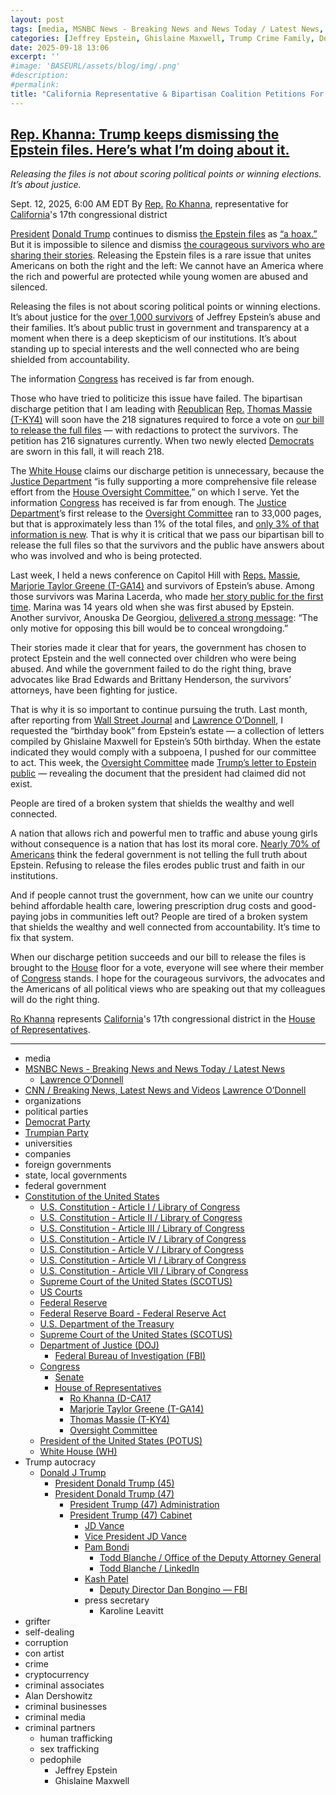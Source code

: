 ```yaml
---
layout: post
tags: [media, MSNBC News - Breaking News and News Today / Latest News, Lawrence O’Donnell, CNN / Breaking News Latest News and Videos, Lawrence O’Donnell, organizations, political parties, Democrat Party, Trumpian Party, universities, companies, foreign governments, state local governments, federal government, Constitution of the United States, U.S. Constitution - Article I / Library of Congress, U.S. Constitution - Article II / Library of Congress, U.S. Constitution - Article III / Library of Congress, U.S. Constitution - Article IV / Library of Congress, U.S. Constitution - Article V / Library of Congress, U.S. Constitution - Article VI / Library of Congress, U.S. Constitution - Article VII / Library of Congress, Supreme Court of the United States (SCOTUS), US Courts, Federal Reserve, Federal Reserve Board - Federal Reserve Act, U.S. Department of the Treasury, Supreme Court of the United States (SCOTUS), Department of Justice (DOJ), Federal Bureau of Investigation (FBI), Congress, Senate, House of Representatives, Ro Khanna (D-CA17, Marjorie Taylor Greene (T-GA14), Thomas Massie (T-KY4), Oversight Committee, President of the United States (POTUS), White House (WH), Trump autocracy, Donald J Trump, President Donald Trump (45), President Donald Trump (47), President Trump (47) Administration, President Trump (47) Cabinet, JD Vance, Vice President JD Vance, Pam Bondi, Todd Blanche / Office of the Deputy Attorney General, Todd Blanche / LinkedIn, Kash Patel, Deputy Director Dan Bongino — FBI, press secretary, Karoline Leavitt, grifter, self-dealing, corruption, con artist, crime, cryptocurrency, criminal associates, Alan Dershowitz, criminal businesses, criminal media, criminal partners, human trafficking, sex trafficking, pedophile, Jeffrey Epstein, Ghislaine Maxwell]
categories: [Jeffrey Epstein, Ghislaine Maxwell, Trump Crime Family, Donald Trump]
date: 2025-09-18 13:06
excerpt: ''
#image: 'BASEURL/assets/blog/img/.png'
#description:
#permalink:
title: "California Representative & Bipartisan Coalition Petitions For Epstein Files For Justice Of the Over 1,000 Victims"
---
```



## [Rep. Khanna: Trump keeps dismissing the Epstein files. Here’s what I’m doing about it.](https://www.msnbc.com/opinion/msnbc-opinion/trump-esptein-files-petition-ro-khanna-rcna230592)

*Releasing the files is not about scoring political points or winning elections. It’s about justice.*

Sept. 12, 2025, 6:00 AM EDT
By [Rep.](https://www.house.gov/) [Ro Khanna](https://khanna.house.gov/), representative for [California](https://www.ca.gov/)'s 17th congressional district

[President](https://www.whitehouse.gov/) [Donald Trump](https://www.donaldjtrump.com/) continues to dismiss [the Epstein files](https://www.msnbc.com/the-weeknight/watch/-most-preposterous-lie-imaginable-analyst-slams-gop-denial-of-trump-s-signature-on-lewd-epstein-card-247246917942) as [“a hoax.”](https://www.msnbc.com/ana-cabrera-reports/watch/trump-epstein-files-is-a-democrat-hoax-246551621562) But it is impossible to silence and dismiss [the courageous survivors who are sharing their stories](https://www.msnbc.com/opinion/msnbc-opinion/epstein-files-survivors-trump-doj-dc-rally-rcna229026). Releasing the Epstein files is a rare issue that unites Americans on both the right and the left: We cannot have an America where the rich and powerful are protected while young women are abused and silenced.

Releasing the files is not about scoring political points or winning elections. It’s about justice for the [over 1,000 survivors](https://www.justice.gov/opa/media/1407001/dl?inline) of Jeffrey Epstein’s abuse and their families. It’s about public trust in government and transparency at a moment when there is a deep skepticism of our institutions. It’s about standing up to special interests and the well connected who are being shielded from accountability.

The information [Congress](https://www.congress.gov/) has received is far from enough.

Those who have tried to politicize this issue have failed. The bipartisan discharge petition that I am leading with [Republican](https://www.gop.com/) [Rep.](https://www.house.gov/) [Thomas Massie (T-KY4)](https://massie.house.gov/)
 will soon have the 218 signatures required to force a vote on [our bill to release the full files](https://www.congress.gov/bill/119th-congress/house-bill/4405) — with redactions to protect the survivors. The petition has 216 signatures currently. When two newly elected [Democrats](https://www.democrats.org/) are sworn in this fall, it will reach 218.

The [White House](https://www.whitehouse.gov/) claims our discharge petition is unnecessary, because the [Justice Department](https://www.justice.gov/) “is fully supporting a more comprehensive file release effort from the [House Oversight Committee](https://oversight.house.gov/),” on which I serve. Yet the information [Congress](https://www.congress.gov/) has received is far from enough. The [Justice Department](https://www.justice.gov/)’s first release to the [Oversight Committee](https://oversight.house.gov/) ran to 33,000 pages, but that is approximately less than 1% of the total files, and [only 3% of that information is new](https://oversightdemocrats.house.gov/news/press-releases/ranking-member-robert-garcia-slams-house-gop-releasing-already-public-epstein). That is why it is critical that we pass our bipartisan bill to release the full files so that the survivors and the public have answers about who was involved and who is being protected.

Last week, I held a news conference on Capitol Hill with [Reps.](https://www.house.gov/) [Massie](https://massie.house.gov/), [Marjorie Taylor Greene (T-GA14)](https://greene.house.gov/) and survivors of Epstein’s abuse. Among those survivors was Marina Lacerda, who made [her story public for the first time](https://www.msnbc.com/msnbc/watch/-i-m-demanding-justice-epstein-survivors-speak-out-on-capitol-hill-246590021509). Marina was 14 years old when she was first abused by Epstein. Another survivor, Anouska De Georgiou, [delivered a strong message](https://www.cnn.com/2025/09/03/politics/transparency-epstein-trump-administration): “The only motive for opposing this bill would be to conceal wrongdoing.”

Their stories made it clear that for years, the government has chosen to protect Epstein and the well connected over children who were being abused. And while the government failed to do the right thing, brave advocates like Brad Edwards and Brittany Henderson, the survivors’ attorneys, have been fighting for justice.

That is why it is so important to continue pursuing the truth. Last month, after reporting from [Wall Street Journal](https://www.msnbc.com/rachel-maddow-show/maddowblog/trump-threatens-wsj-new-epstein-report-picture-claim-looks-sketchy-rcna219545) and [Lawrence O’Donnell](https://www.msnbc.com/the-last-word/watch/congress-can-subpoena-epstein-birthday-book-from-epstein-estate-epstein-victims-lawyer-says-243745349678), I requested the “birthday book” from Epstein’s estate — a collection of letters compiled by Ghislaine Maxwell for Epstein’s 50th birthday. When the estate indicated they would comply with a subpoena, I pushed for our committee to act. This week, the [Oversight Committee](https://oversight.house.gov/) made [Trump’s letter to Epstein public](https://x.com/OversightDems/status/1965125560016994708) — revealing the document that the president had claimed did not exist.

People are tired of a broken system that shields the wealthy and well connected.

A nation that allows rich and powerful men to traffic and abuse young girls without consequence is a nation that has lost its moral core. [Nearly 70% of Americans](https://www.scribd.com/document/895619180/20250728-epstein-1) think the federal government is not telling the full truth about Epstein. Refusing to release the files erodes public trust and faith in our institutions.

And if people cannot trust the government, how can we unite our country behind affordable health care, lowering prescription drug costs and good-paying jobs in communities left out? People are tired of a broken system that shields the wealthy and well connected from accountability. It’s time to fix that system.

When our discharge petition succeeds and our bill to release the files is brought to the [House](https://www.house.gov/) floor for a vote, everyone will see where their member of [Congress](https://www.congress.gov/) stands. I hope for the courageous survivors, the advocates and the Americans of all political views who are speaking out that my colleagues will do the right thing.

[Ro Khanna](https://khanna.house.gov/) represents [California](https://www.ca.gov/)'s 17th congressional district in the [House of Representatives](https://www.house.gov/).

----
- media
- [MSNBC News - Breaking News and News Today / Latest News](https://www.msnbc.com/)
    - [Lawrence O’Donnell](https://www.msnbc.com/the-last-word/)
- [CNN / Breaking News, Latest News and Videos](https://www.cnn.com/)
[Lawrence O’Donnell](https://www.msnbc.com/the-last-word/watch/congress-can-subpoena-epstein-birthday-book-from-epstein-estate-epstein-victims-lawyer-says-243745349678)
- organizations
- political parties
- [Democrat Party](https://www.democrats.org/)
- [Trumpian Party](https://www.gop.com/)
- universities
- companies
- foreign governments
- state, local governments 
- federal government
- [Constitution of the United States](https://constitution.congress.gov/constitution/)
    - [U.S. Constitution - Article I / Library of Congress](https://constitution.congress.gov/constitution/article-1/)
    - [U.S. Constitution - Article II / Library of Congress](https://constitution.congress.gov/constitution/article-2/)
    - [U.S. Constitution - Article III / Library of Congress](https://constitution.congress.gov/constitution/article-3/)
    - [U.S. Constitution - Article IV / Library of Congress](https://constitution.congress.gov/constitution/article-4/)
    - [U.S. Constitution - Article V / Library of Congress](https://constitution.congress.gov/constitution/article-5/)
    - [U.S. Constitution - Article VI / Library of Congress](https://constitution.congress.gov/constitution/article-6/)
    - [U.S. Constitution - Article VII / Library of Congress](https://constitution.congress.gov/constitution/article-7/)
    - [Supreme Court of the United States (SCOTUS)](https://www.supremecourt.gov/)
    - [US Courts](https://www.uscourts.gov/)
    - [Federal Reserve](https;//www.federalreserve.gov/)
    - [Federal Reserve Board - Federal Reserve Act](https://www.federalreserve.gov/aboutthefed/fract.htm)
    - [U.S. Department of the Treasury](https://home.treasury.gov/)
    - [Supreme Court of the United States (SCOTUS)](https://www.supremecourt.gov/)
    - [Department of Justice (DOJ)](https://www.justice.gov/)
        - [Federal Bureau of Investigation (FBI)](https://www.fbi.gov/)
    - [Congress](https://www.congress.gov/)
        - [Senate](https://www.senate.gov/)
        - [House of Representatives](https://www.house.gov/)
            - [Ro Khanna (D-CA17](https://khanna.house.gov/)
            - [Marjorie Taylor Greene (T-GA14)](https://greene.house.gov/)
            - [Thomas Massie (T-KY4)](https://massie.house.gov/)
            - [Oversight Committee](https://oversight.house.gov/)
     - [President of the United States (POTUS)](https://www.whitehouse.gov/)
    - [White House (WH)](https://www.whitehouse.gov/)
- Trump autocracy
    - [Donald J Trump](https://www.donaldjtrump.com/)
        - [President Donald Trump (45)](https://trumpwhitehouse.archives.gov/)
        - [President Donald Trump (47)](https://www.whitehouse.gov/administration/donald-j-trump/)
            - [President Trump (47) Administration](https://www.whitehouse.gov/administration/)
            - [President Trump (47) Cabinet](https://www.whitehouse.gov/administration/the-cabinet/)
                - [JD Vance](https://www.linkedin.com/in/jd-vance-770a9047/)
                - [Vice President JD Vance](https://www.whitehouse.gov/administration/jd-vance/)
                - [Pam Bondi](https://www.justice.gov/ag/staff-profile/meet-attorney-general)
                    - [Todd Blanche / Office of the Deputy Attorney General](https://www.justice.gov/dag)
                    - [Todd Blanche / LinkedIn](https://www.linkedin.com/in/toddblanche/)
                - [Kash Patel](https://www.fbi.gov/about/leadership-and-structure/director-patel)
                    - [Deputy Director Dan Bongino — FBI](https://www.fbi.gov/about/leadership-and-structure/deputy-director-dan-bongino)
                - press secretary
                    - Karoline Leavitt
- grifter
- self-dealing
- corruption
- con artist
- crime
- cryptocurrency
- criminal associates
- Alan Dershowitz
- criminal businesses
- criminal media 
- criminal partners
    - human trafficking 
    - sex trafficking 
    - pedophile 
        - Jeffrey Epstein 
        - Ghislaine Maxwell
